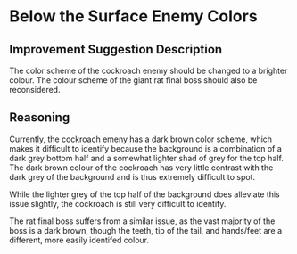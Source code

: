 # Below the Surface Enemy Colors

## Improvement Suggestion Description

The color scheme of the cockroach enemy should be changed to a brighter colour. The colour scheme of
the giant rat final boss should also be reconsidered.

## Reasoning

Currently, the cockroach emeny has a dark brown color scheme, which makes it difficult to identify
because the background is a combination of a dark grey bottom half and a somewhat lighter shad of
grey for the top half. The dark brown colour of the cockroach has very little contrast with the dark
grey of the background and is thus extremely difficult to spot.

While the lighter grey of the top half of the background does alleviate this issue slightly, the
cockroach is still very difficult to identify.

The rat final boss suffers from a similar issue, as the vast majority of the boss is a dark brown,
though the teeth, tip of the tail, and hands/feet are a different, more easily identifed colour.
